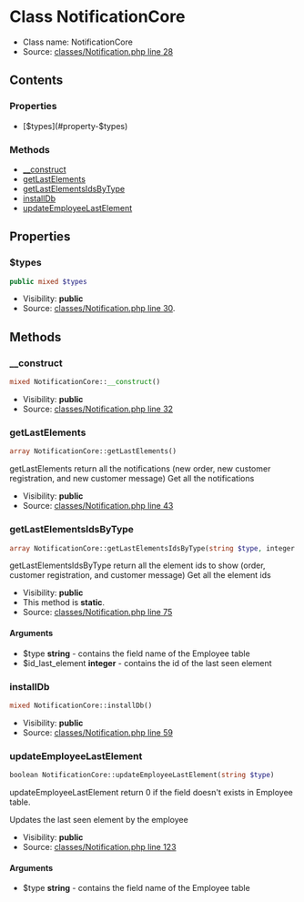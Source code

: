 Class NotificationCore
=====================





* Class name: NotificationCore
* Source: [classes/Notification.php line 28](https://github.com/PrestaShop/PrestaShop/blob/1.5.0.9/classes/Notification.php#L28)


Contents
--------


### Properties

* [$types](#property-$types)

### Methods

* [__construct](#method-__construct)
* [getLastElements](#method-getLastElements)
* [getLastElementsIdsByType](#method-getLastElementsIdsByType)
* [installDb](#method-installDb)
* [updateEmployeeLastElement](#method-updateEmployeeLastElement)




Properties
----------


### <a name="property-$types"></a>$types

```php
public mixed $types
```





* Visibility: **public**
* Source: [classes/Notification.php line 30](https://github.com/PrestaShop/PrestaShop/blob/1.5.0.9/classes/Notification.php#L30).


Methods
-------


### <a name="method-__construct"></a>__construct

```php
mixed NotificationCore::__construct()
```





* Visibility: **public**
* Source: [classes/Notification.php line 32](https://github.com/PrestaShop/PrestaShop/blob/1.5.0.9/classes/Notification.php#L32)




### <a name="method-getLastElements"></a>getLastElements

```php
array NotificationCore::getLastElements()
```

getLastElements return all the notifications (new order, new customer registration, and new customer message)
Get all the notifications



* Visibility: **public**
* Source: [classes/Notification.php line 43](https://github.com/PrestaShop/PrestaShop/blob/1.5.0.9/classes/Notification.php#L43)




### <a name="method-getLastElementsIdsByType"></a>getLastElementsIdsByType

```php
array NotificationCore::getLastElementsIdsByType(string $type, integer $id_last_element)
```

getLastElementsIdsByType return all the element ids to show (order, customer registration, and customer message)
Get all the element ids



* Visibility: **public**
* This method is **static**.
* Source: [classes/Notification.php line 75](https://github.com/PrestaShop/PrestaShop/blob/1.5.0.9/classes/Notification.php#L75)


#### Arguments
* $type **string** - contains the field name of the Employee table
* $id_last_element **integer** - contains the id of the last seen element



### <a name="method-installDb"></a>installDb

```php
mixed NotificationCore::installDb()
```





* Visibility: **public**
* Source: [classes/Notification.php line 59](https://github.com/PrestaShop/PrestaShop/blob/1.5.0.9/classes/Notification.php#L59)




### <a name="method-updateEmployeeLastElement"></a>updateEmployeeLastElement

```php
boolean NotificationCore::updateEmployeeLastElement(string $type)
```

updateEmployeeLastElement return 0 if the field doesn't exists in Employee table.

Updates the last seen element by the employee

* Visibility: **public**
* Source: [classes/Notification.php line 123](https://github.com/PrestaShop/PrestaShop/blob/1.5.0.9/classes/Notification.php#L123)


#### Arguments
* $type **string** - contains the field name of the Employee table


